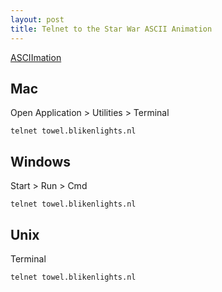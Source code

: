 ```yaml
---
layout: post
title: Telnet to the Star War ASCII Animation
---
```


[ASCIImation](http://www.asciimation.co.nz/)

## Mac

Open Application > Utilities > Terminal

`telnet towel.blikenlights.nl`

## Windows

Start > Run > Cmd

`telnet towel.blikenlights.nl`

## Unix

Terminal

`telnet towel.blikenlights.nl`
